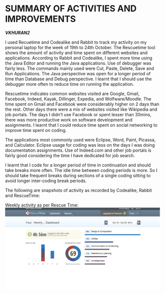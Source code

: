 SUMMARY OF ACTIVITIES AND IMPROVEMENTS
=========
***VKHURAN2***

I used Recuetime and Codealike and Rabbit to track my activity on my personal laptop for the week of 19th to 24th October. The Rescuetime tool shows the amount of activity and time spent on different websites and applications.  According to Rabbit and Codealike, I spent more time using the Java Editor and running the Java applications. Use of debugger was fairly less. The commands mainly used were Cut, Paste, Delete, Save and Run Applications. The Java perspective was open for a longer period of time than Database and Debug perspective. I learnt that I should use the debugger more often to reduce time on running the application.

Rescuetime indicates common websites visited are Google, Gmail, Facebook, Indeed, Kayak, Dillinger, Expedia, and Wolfware/Moodle. The time spent on Gmail and Facebook were considerably higher on 2 days than the rest. Other days there were a mix of websites visited like Wikipedia and job portals.  The days I didn’t use Facebook or spent lesser than 30mins, there was more productive work on software development and assignments.  I learnt that I could reduce time spent on social networking to improve time spent on coding. 

The applications most commonly used were Eclipse, Word, Paint, Picassa, and Calculator. Eclipse usage for coding was less on the days I was doing documentation assignments. Use of Indeed.com and other job portals is fairly good considering the time I have dedicated for job search. 

I learnt that I code for a longer period of time in continuation and should take breaks more often. The idle time between coding periods is more. So I should take frequent breaks during sections of a single coding sitting to avoid longer inter-coding break periods.

The following are snapshots of activity as recorded by Codealike, Rabbit and RescueTime:

Weekly activity as per Rescue Time:
![weekly](weekly.png)



